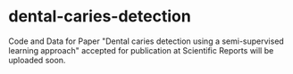# dental-caries-detection
Code and Data for Paper "Dental caries detection using a semi-supervised learning approach" accepted for publication at Scientific Reports will be uploaded soon.
